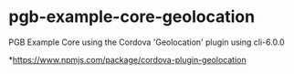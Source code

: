 # pgb-example-core-geolocation
PGB Example Core using the Cordova 'Geolocation' plugin using cli-6.0.0

*https://www.npmjs.com/package/cordova-plugin-geolocation
<plugin name="cordova-plugin-geolocation" spec="~4.0.1" />
